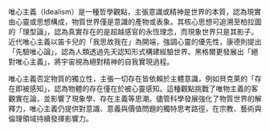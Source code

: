 唯心主義（Idealism）是一種哲學觀點，主張意識或精神是世界的本質，認為現實由心靈或思想構成，物質世界僅是意識的產物或表象。其核心思想可追溯至柏拉圖的「理型論」，認為真實存在的是超越感官的永恆理念，而現象世界只是其影子。近代唯心主義以笛卡兒的「我思故我在」為開端，強調心靈的優先性，康德則提出「先驗唯心論」，認為人類透過先天認知形式構建經驗世界。黑格爾更發展出「絕對唯心主義」，將宇宙視為絕對精神的自我實現過程。

唯心主義否定物質的獨立性，主張一切存在皆依賴於主體意識，例如貝克萊的「存在即被感知」，認為物體的存在僅在於被心靈感知。這種觀點挑戰了唯物主義的客觀實在論，並影響了現象學、存在主義等思潮。儘管科學發展強化了物質世界的解釋力，唯心主義仍提供對意識、意義與價值問題的獨特思考路徑，在宗教、藝術與倫理領域持續發揮影響力。
